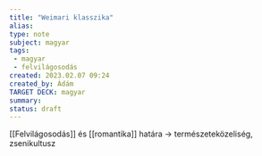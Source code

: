 ```yaml
---
title: "Weimari klasszika"
alias: 
type: note
subject: magyar
tags:
 - magyar
 - felvilágosodás
created: 2023.02.07 09:24
created_by: Ádám
TARGET DECK: magyar
summary: 
status: draft 
---
```

[[Felvilágosodás]] és [[romantika]] határa
→ természeteközeliség, zsenikultusz